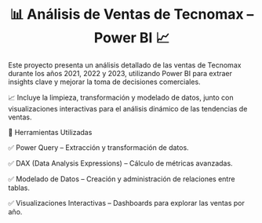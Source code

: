 <h1 align="center">📊 Análisis de Ventas de Tecnomax – Power BI 📈</h1>

Este proyecto presenta un análisis detallado de las ventas de Tecnomax durante los años 2021, 2022 y 2023, utilizando Power BI para extraer insights clave y mejorar la toma de decisiones comerciales.

📈 Incluye la limpieza, transformación y modelado de datos, junto con visualizaciones interactivas para el análisis dinámico de las tendencias de ventas.

🚀 Herramientas Utilizadas

✅ Power Query – Extracción y transformación de datos.

✅ DAX (Data Analysis Expressions) – Cálculo de métricas avanzadas.

✅ Modelado de Datos – Creación y administración de relaciones entre tablas.

✅ Visualizaciones Interactivas – Dashboards para explorar las ventas por año.

